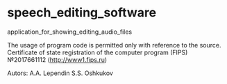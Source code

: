 # speech_editing_software
application_for_showing_editing_audio_files

The usage of program code is permitted only with reference to the source. Certificate of state registration of the computer program (FIPS) №2017661112 (http://www1.fips.ru)


Autors: A.A. Lependin
        S.S. Oshkukov
